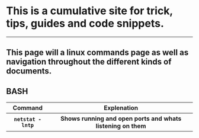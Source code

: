 # This is a cumulative site for trick, tips, guides and code snippets.
---
## This page will a linux commands page as well as navigation throughout the different kinds of documents.
## BASH
<table>
    <tr>
    <th>Command</th>
    <th>Explenation</th>
    </tr>
    <tr>
    <th><code>netstat -lntp</code></th>
    <th>Shows running and open ports and whats listening on them</th>
    </tr>
</table>
 
